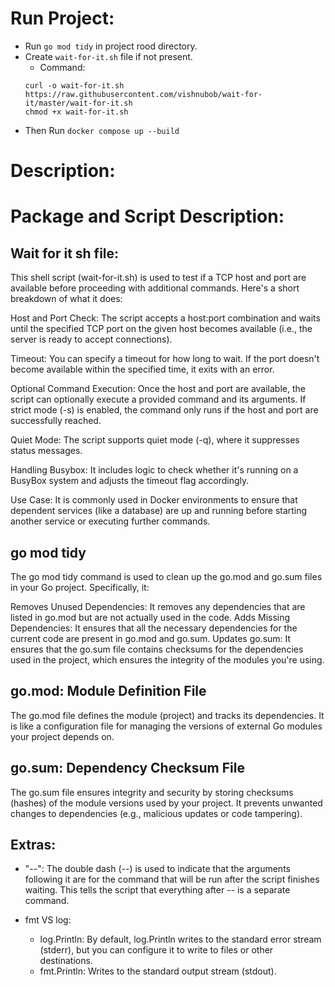  # Run Project:
 
- Run `go mod tidy` in project rood directory.
- Create `wait-for-it.sh` file if not present. 
  - Command: 
  ```
  curl -o wait-for-it.sh https://raw.githubusercontent.com/vishnubob/wait-for-it/master/wait-for-it.sh
  chmod +x wait-for-it.sh
  ```
- Then Run `docker compose up --build`


# Description:



# Package and Script Description:

## Wait for it sh file:

This shell script (wait-for-it.sh) is used to test if a TCP host and port are available before proceeding with additional commands. Here's a short breakdown of what it does:

Host and Port Check: The script accepts a host:port combination and waits until the specified TCP port on the given host becomes available (i.e., the server is ready to accept connections).

Timeout: You can specify a timeout for how long to wait. If the port doesn't become available within the specified time, it exits with an error.

Optional Command Execution: Once the host and port are available, the script can optionally execute a provided command and its arguments. If strict mode (-s) is enabled, the command only runs if the host and port are successfully reached.

Quiet Mode: The script supports quiet mode (-q), where it suppresses status messages.

Handling Busybox: It includes logic to check whether it's running on a BusyBox system and adjusts the timeout flag accordingly.

Use Case:
It is commonly used in Docker environments to ensure that dependent services (like a database) are up and running before starting another service or executing further commands.

## go mod tidy
The go mod tidy command is used to clean up the go.mod and go.sum files in your Go project. Specifically, it:

Removes Unused Dependencies: It removes any dependencies that are listed in go.mod but are not actually used in the code.
Adds Missing Dependencies: It ensures that all the necessary dependencies for the current code are present in go.mod and go.sum.
Updates go.sum: It ensures that the go.sum file contains checksums for the dependencies used in the project, which ensures the integrity of the modules you're using.


## go.mod: Module Definition File
The go.mod file defines the module (project) and tracks its dependencies. It is like a 
configuration file for managing the versions of external Go modules your project depends on.

## go.sum: Dependency Checksum File
The go.sum file ensures integrity and security by storing checksums (hashes) of the module 
versions used by your project. It prevents unwanted changes to dependencies (e.g., malicious 
updates or code tampering).

## Extras:

- "--": The double dash (--) is used to indicate that the arguments following it are for the command that will be run after the script finishes waiting. This tells the script that everything after -- is a separate command.

- fmt VS log:
  - log.Println: By default, log.Println writes to the standard error stream (stderr), but you can configure it to write to files or other destinations.
  - fmt.Println: Writes to the standard output stream (stdout).
